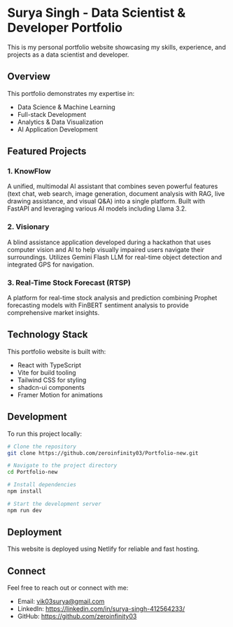 # Surya Singh - Data Scientist & Developer Portfolio

This is my personal portfolio website showcasing my skills, experience, and projects as a data scientist and developer.

## Overview

This portfolio demonstrates my expertise in:
- Data Science & Machine Learning
- Full-stack Development
- Analytics & Data Visualization
- AI Application Development

## Featured Projects

### 1. KnowFlow
A unified, multimodal AI assistant that combines seven powerful features (text chat, web search, image generation, document analysis with RAG, live drawing assistance, and visual Q&A) into a single platform. Built with FastAPI and leveraging various AI models including Llama 3.2.

### 2. Visionary
A blind assistance application developed during a hackathon that uses computer vision and AI to help visually impaired users navigate their surroundings. Utilizes Gemini Flash LLM for real-time object detection and integrated GPS for navigation.

### 3. Real-Time Stock Forecast (RTSP)
A platform for real-time stock analysis and prediction combining Prophet forecasting models with FinBERT sentiment analysis to provide comprehensive market insights.

## Technology Stack

This portfolio website is built with:
- React with TypeScript
- Vite for build tooling
- Tailwind CSS for styling
- shadcn-ui components
- Framer Motion for animations

## Development

To run this project locally:

```sh
# Clone the repository
git clone https://github.com/zeroinfinity03/Portfolio-new.git

# Navigate to the project directory
cd Portfolio-new

# Install dependencies
npm install

# Start the development server
npm run dev
```

## Deployment

This website is deployed using Netlify for reliable and fast hosting.

## Connect

Feel free to reach out or connect with me:
- Email: vik03surya@gmail.com
- LinkedIn: https://linkedin.com/in/surya-singh-412564233/
- GitHub: https://github.com/zeroinfinity03
